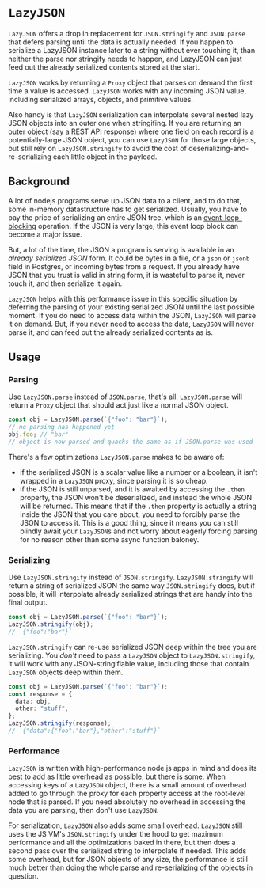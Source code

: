 # `LazyJSON`

`LazyJSON` offers a drop in replacement for `JSON.stringify` and `JSON.parse` that defers parsing until the data is actually needed. If you happen to serialize a LazyJSON instance later to a string without ever touching it, than neither the parse nor stringify needs to happen, and LazyJSON can just feed out the already serialized contents stored at the start.

`LazyJSON` works by returning a `Proxy` object that parses on demand the first time a value is accessed. `LazyJSON` works with any incoming JSON value, including serialized arrays, objects, and primitive values.

Also handy is that `LazyJSON` serialization can interpolate several nested lazy JSON objects into an outer one when stringifing. If you are returning an outer object (say a REST API response) where one field on each record is a potentially-large JSON object, you can use `LazyJSON` for those large objects, but still rely on `LazyJSON.stringify` to avoid the cost of deserializing-and-re-serializing each little object in the payload.

## Background

A lot of nodejs programs serve up JSON data to a client, and to do that, some in-memory datastructure has to get serialized. Usually, you have to pay the price of serializing an entire JSON tree, which is an [event-loop-blocking](https://nodejs.org/en/learn/asynchronous-work/dont-block-the-event-loop) operation. If the JSON is very large, this event loop block can become a major issue.

But, a lot of the time, the JSON a program is serving is available in an _already serialized JSON_ form. It could be bytes in a file, or a `json` or `jsonb` field in Postgres, or incoming bytes from a request. If you already have JSON that you trust is valid in string form, it is wasteful to parse it, never touch it, and then serialize it again.

`LazyJSON` helps with this performance issue in this specific situation by deferring the parsing of your existing serialized JSON until the last possible moment. If you do need to access data within the JSON, `LazyJSON` will parse it on demand. But, if you never need to access the data, `LazyJSON` will never parse it, and can feed out the already serialized contents as is.

## Usage

### Parsing

Use `LazyJSON.parse` instead of `JSON.parse`, that's all. `LazyJSON.parse` will return a `Proxy` object that should act just like a normal JSON object.

```typescript
const obj = LazyJSON.parse(`{"foo": "bar"}`);
// no parsing has happened yet
obj.foo; // "bar"
// object is now parsed and quacks the same as if JSON.parse was used
```

There's a few optimizations `LazyJSON.parse` makes to be aware of:

- if the serialized JSON is a scalar value like a number or a boolean, it isn't wrapped in a `LazyJSON` proxy, since parsing it is so cheap.
- if the JSON is still unparsed, and it is awaited by accessing the `.then` property, the JSON won't be deserialized, and instead the whole JSON will be returned. This means that if the `.then` property is actually a string inside the JSON that you care about, you need to forcibly parse the JSON to access it. This is a good thing, since it means you can still blindly await your `LazyJSON`s and not worry about eagerly forcing parsing for no reason other than some async function baloney.

### Serializing

Use `LazyJSON.stringify` instead of `JSON.stringify`. `LazyJSON.stringify` will return a string of serialized JSON the same way `JSON.stringify` does, but if possible, it will interpolate already serialized strings that are handy into the final output.

```typescript
const obj = LazyJSON.parse(`{"foo": "bar"}`);
LazyJSON.stringify(obj);
// `{"foo":"bar"}`
```

`LazyJSON.stringify` can re-use serialized JSON deep within the tree you are serializing. You _don't_ need to pass a `LazyJSON` object to `LazyJSON.stringify`, it will work with any JSON-stringifiable value, including those that contain `LazyJSON` objects deep within them.

```typescript
const obj = LazyJSON.parse(`{"foo": "bar"}`);
const response = {
  data: obj,
  other: "stuff",
};
LazyJSON.stringify(response);
// `{"data":{"foo":"bar"},"other":"stuff"}`
```

### Performance

`LazyJSON` is written with high-performance node.js apps in mind and does its best to add as little overhead as possible, but there is some. When accessing keys of a `LazyJSON` object, there is a small amount of overhead added to go through the proxy for each property access at the root-level node that is parsed. If you need absolutely no overhead in accessing the data you are parsing, then don't use `LazyJSON`.

For serialization, `LazyJSON` also adds some small overhead. `LazyJSON` still uses the JS VM's `JSON.stringify` under the hood to get maximum performance and all the optimizations baked in there, but then does a second pass over the serialized string to interpolate if needed. This adds some overhead, but for JSON objects of any size, the performance is still much better than doing the whole parse and re-serializing of the objects in question.
